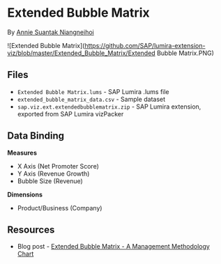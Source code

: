 Extended Bubble Matrix
=================================================
By [Annie Suantak Niangneihoi](http://scn.sap.com/people/suantak.niangneihoi)<br>

![Extended Bubble Matrix](https://github.com/SAP/lumira-extension-viz/blob/master/Extended_Bubble_Matrix/Extended Bubble Matrix.PNG)

Files
-----------
* `Extended Bubble Matrix.lums` - SAP Lumira .lums file
* `extended_bubble_matrix_data.csv` - Sample dataset
* `sap.viz.ext.extendedbubblematrix.zip` - SAP Lumira extension, exported from SAP Lumira vizPacker

Data Binding
---------------
<strong>Measures</strong>
* X Axis (Net Promoter Score)
* Y Axis (Revenue Growth)
* Bubble Size (Revenue)

<strong>Dimensions</strong>
* Product/Business (Company)

Resources
-----------
* Blog post - [Extended Bubble Matrix - A Management Methodology Chart](http://scn.sap.com/community/lumira/blog/2015/11/17/extended-bubble-matrix--a-management-methodology-chart)
